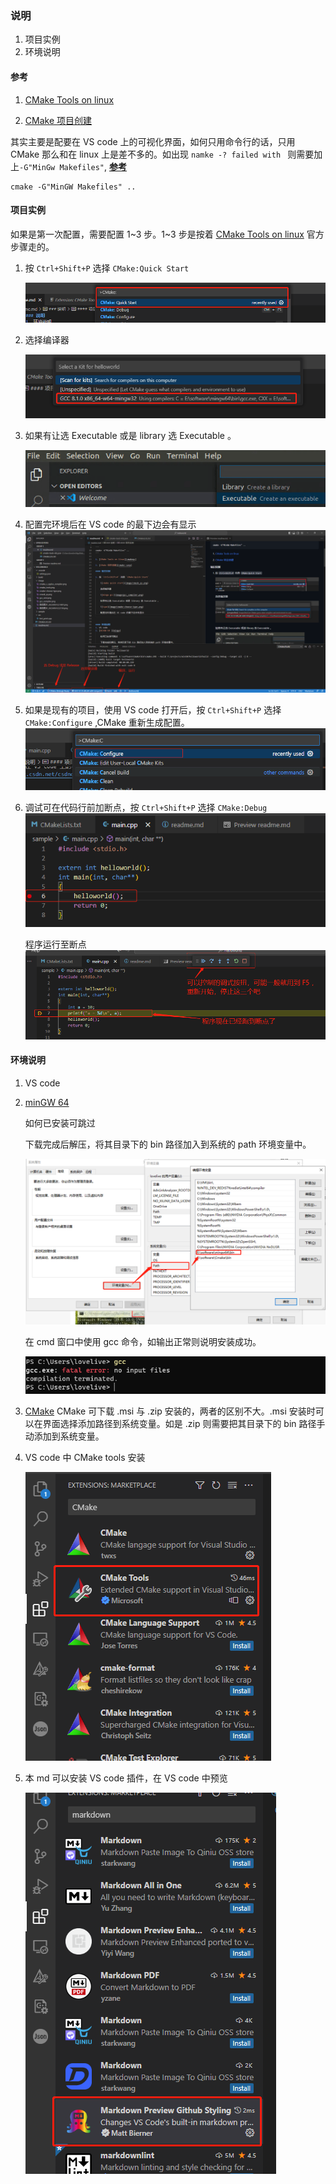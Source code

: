 ### 说明
1. 项目实例
2. 环境说明

#### 参考

1. [CMake Tools on linux](https://code.visualstudio.com/docs/cpp/CMake-linux)
    
2. [CMake 项目创建](https://github.com/microsoft/vscode-cmake-tools/blob/main/docs/how-to.md#create-a-new-project)

其实主要是配要在 VS code 上的可视化界面，如何只用命令行的话，只用 CMake 那么和在 linux 上是差不多的。如出现 ```namke -? failed with ``` 则需要加上```-G"MinGw Makefiles"```, **[参考](https://blog.csdn.net/csdndulala/article/details/121390778)**

```
cmake -G"MinGW Makefiles" ..
```

#### 项目实例

如果是第一次配置，需要配置 1~3 步。1~3 步是按着 [CMake Tools on linux][cmakeqs] 官方步骤走的。

1. 按 `Ctrl+Shift+P` 选择 `CMake:Quick Start` 

    ![cmake quick start](image/cmask_qs.png)

2. 选择编译器

    ![mingw gcc](image/gcc_compiler.png)

3. 如果有让选 Executable 或是 library 选 Executable 。

    ![type](image/cmake-choose-type.png)

4. 配置完环境后在 VS code 的最下边会有显示
    ![vs_code](image/vs_code_%E7%BC%96%E8%AF%91%E6%98%BE%E7%A4%BA.png)

5. 如果是现有的项目，使用 VS code 打开后，按 `Ctrl+Shift+P` 选择 `CMake:Configure` ,CMake 重新生成配置。
    ![configure](image/configure.png)

6. 调试可在代码行前加断点，按 `Ctrl+Shift+P` 选择 `CMake:Debug` 
    ![debug set](image/debug.png)
    
    程序运行至断点
    ![breakpoint](image/breakpoint.png)


#### 环境说明
1. VS code  
2. [minGW 64 ](https://github.com/niXman/mingw-builds-binaries/releases/download/12.2.0-rt_v10-rev0/x86_64-12.2.0-release-posix-seh-rt_v10-rev0.7z)

    如何已安装可跳过

    下载完成后解压，将其目录下的 bin 路径加入到系统的 path 环境变量中。
    
    ![minGW 安装](image/%E5%BE%AE%E4%BF%A1%E5%9B%BE%E7%89%87_20230501221807.png)

    在 cmd 窗口中使用 gcc 命令，如输出正常则说明安装成功。

    ![gcc 命令](image/gcc_cmd.png)


3. [CMake](https://cmake.org/download/)
    CMake 可下载 .msi 与 .zip 安装的，两者的区别不大。.msi 安装时可以在界面选择添加路径到系统变量。如是 .zip 则需要把其目录下的 bin 路径手动添加到系统变量。

4. VS code 中 CMake tools 安装

    ![cmake tools](image/cmake_tools.png)
    
5. 本 md 可以安装 VS code 插件，在 VS code 中预览

    ![md 插件](image/微信图片_20230501222150.png)




[mingw]:[https://github.com/niXman/mingw-builds-binaries/releases/download/12.2.0-rt_v10-rev0/x86_64-12.2.0-release-posix-seh-rt_v10-rev0.7z]
[cmake]:[https://cmake.org/download/]
[cmakeqs]:[https://code.visualstudio.com/docs/cpp/CMake-linux]
[cmakecanp]:[https://github.com/microsoft/vscode-cmake-tools/blob/main/docs/how-to.md#create-a-new-project]
